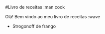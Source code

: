 #Livro de receitas :man cook

Olá! Bem vindo ao meu livro de receitas :wave

 - Strogonoff de frango